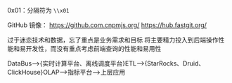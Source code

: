 0x01：分隔符为 `\\x01`



GitHub 镜像：
https://github.com.cnpmjs.org/
https://hub.fastgit.org/





过于迷恋技术和数据，忘了重点是业务需求和目标
将主要精力投入到后端操作性能和易开发性，而没有重点考虑前端查询的性能和易用性





DataBus——>{实时计算平台、离线调度平台}ETL——>{StarRocks、Druid、ClickHouse}OLAP——>指标平台——>上层应用



